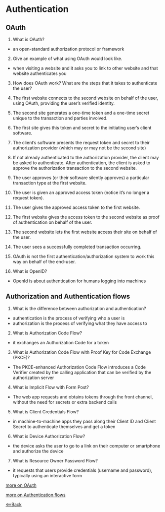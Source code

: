 # Authentication

## OAuth

1. What is OAuth?

  - an open-standard authorization protocol or framework

2. Give an example of what using OAuth would look like.

  - when visiting a website and it asks you to link to other website and that website authenticates you

3. How does OAuth work? What are the steps that it takes to authenticate the user?

  1. The first website connects to the second website on behalf of the user, using OAuth, providing the user’s verified identity.
  2. The second site generates a one-time token and a one-time secret unique to the transaction and parties involved.
  3. The first site gives this token and secret to the initiating user’s client software.
  4. The client’s software presents the request token and secret to their authorization provider (which may or may not be the second site)
  5. If not already authenticated to the authorization provider, the client may be asked to authenticate. After authentication, the client is asked to approve the authorization transaction to the second website.
  6. The user approves (or their software silently approves) a particular transaction type at the first website.
  7. The user is given an approved access token (notice it’s no longer a request token).
  8. The user gives the approved access token to the first website.
  9. The first website gives the access token to the second website as proof of authentication on behalf of the user.
  10. The second website lets the first website access their site on behalf of the user.
  11. The user sees a successfully completed transaction occurring.
  12. OAuth is not the first authentication/authorization system to work this way on behalf of the end-user.  

4. What is OpenID?

  - OpenId is about authentication for humans logging into machines

## Authorization and Authentication flows

1. What is the difference between authorization and authentication?

  - authentication is the process of verifying who a user is
  - authorization is the process of verifying what they have access to

2. What is Authorization Code Flow?

  - it exchanges an Authorization Code for a token

3. What is Authorization Code Flow with Proof Key for Code Exchange (PKCE)?

  - The PKCE-enhanced Authorization Code Flow introduces a Code Verifier created by the calling application that can be verified by the authorization server

4. What is Implicit Flow with Form Post?

  - The web app requests and obtains tokens through the front channel, without the need for secrets or extra backend calls

5. What is Client Credentials Flow?

  - in machine-to-machine apps they pass along their Client ID and Client Secret to authenticate themselves and get a token

6. What is Device Authorization Flow?

  - the device asks the user to go to a link on their computer or smartphone and authorize the device

7. What is Resource Owner Password Flow?

  - it requests that users provide credentials (username and password), typically using an interactive form


[more on OAuth](https://www.csoonline.com/article/3216404/what-is-oauth-how-the-open-authorization-framework-works.html)

[more on Authentication flows](https://auth0.com/docs/flows)

[<==Back](README.md)